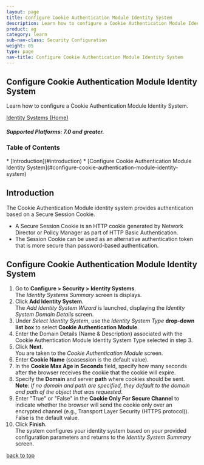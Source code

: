 ```yaml
---
layout: page
title: Configure Cookie Authentication Module Identity System
description: Learn how to configure a Cookie Authentication Module Identity System.
product: ag
category: learn
sub-nav-class: Security Configuration
weight: 05
type: page
nav-title: Configure Cookie Authentication Module Identity System
---
```


## Configure Cookie Authentication Module Identity System

Learn how to configure a Cookie Authentication Module Identity System.

<a href="../identity_systems.html" class="button secondary">Identity Systems (Home)</a>

<h5 class="stamp">Supported Platforms: 7.0 and greater.</h5>

### Table of Contents
<div id="toc-marker"></div>
* [Introduction](#introduction)
* [Configure Cookie Authentication Module Identity System](#configure-cookie-authentication-module-identity-system)

## Introduction

The Cookie Authentication Module identity system provides authentication based on a Secure Session Cookie.  

* A Secure Session Cookie is an HTTP cookie generated by Network Director or Policy Manager as part of HTTP Basic Authentication.
* The Session Cookie can be used as an alternative authentication token that is more secure than password-based authentication.

## Configure Cookie Authentication Module Identity System

1. Go to **Configure > Security > Identity Systems**.  
The *Identity Systems Summary* screen is displays.
2. Click **Add Identity System**.  
The *Add Identity System Wizard* is launched, displaying the *Identity System Domain Details* screen.
3. Under *Select Identity System*, use the *Identity System Type* **drop-down list box** to select **Cookie Authentication Module**. 
4. Enter the Domain Details (Name & Description) associated with the Cookie Authentication Module Identity System Type selected in step 3.  
5. Click **Next**.  
You are taken to the *Cookie Authentication Module* screen.
6. Enter **Cookie Name** (soasession is the default value).
7. In the **Cookie Max Age in Seconds** field, specify how many seconds after the browser receives the cookie that the cookie will expire.
8. Specify the **Domain**  and server **path** where cookies should be sent.  
**Note**: *If no domain and path are specified, they default to the domain and path of the object that was requested.*
9. Enter "True" or "False" in the **Cookie Only For Secure Channel** to indicate whether the browser will send the cookie only over an encrypted channel (e.g., Transport Layer Security (HTTPS protocol)). False is the default value.
10. Click **Finish**.  
The system configures your identity system based on your provided configuration parameters and returns to the *Identity System Summary* screen.

<a href="#top">back to top</a> 